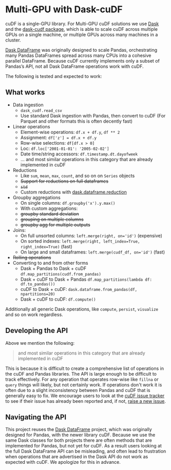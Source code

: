Multi-GPU with Dask-cuDF
========================

cuDF is a single-GPU library. For Multi-GPU cuDF solutions we use [Dask](https://dask.org/) and the [dask-cudf package](https://github.com/rapidsai/dask-cudf), which is able to scale cuDF across multiple GPUs on a single machine, or multiple GPUs across many machines in a cluster.

[Dask DataFrame](http://docs.dask.org/en/latest/dataframe.html) was originally designed to scale Pandas, orchestrating many Pandas DataFrames spread across many CPUs into a cohesive parallel DataFrame. Because cuDF currently implements only a subset of Pandas’s API, not all Dask DataFrame operations work with cuDF.

The following is tested and expected to work:

What works
----------

-  Data ingestion
    -  ``dask_cudf.read_csv``
    -  Use standard Dask ingestion with Pandas, then convert to cuDF (For
      Parquet and other formats this is often decently fast)
-  Linear operations
    -  Element-wise operations:  ``df.x + df.y``, ``df ** 2``
    -  Assignment: ``df['z'] = df.x + df.y``
    -  Row-wise selections:  ``df[df.x > 0]``
    -  Loc:  ``df.loc['2001-01-01': '2005-02-02']``
    -  Date time/string accessors:  ``df.timestamp.dt.dayofweek``
    -  ... and most similar operations in this category that are already implemented in cuDF
-  Reductions
    -  Like ``sum``, ``mean``, ``max``, ``count``, and so on on ``Series`` objects
    -  <strike>Support for reductions on full dataframes</strike>
    -  <strike>``std``</strike>
    -  Custom reductions with [dask.dataframe.reduction](http://docs.dask.org/en/latest/dataframe-api.html#dask.dataframe.Series.reduction)
-  Groupby aggregations
    -  On single columns: ``df.groupby('x').y.max()``
    -  With custom aggregations:
    -  <strike>groupby standard deviation</strike>
    -  <strike>grouping on multiple columns</strike>
    -  <strike>groupby agg for multiple outputs</strike>
-  Joins:
    -  On full unsorted columns: ``left.merge(right, on='id')`` (expensive)
    -  On sorted indexes: ``left.merge(right, left_index=True, right_index=True)`` (fast)
    -  On large and small dataframes: ``left.merge(cudf_df, on='id')`` (fast)
-  <strike>Rolling operations</strike>
-  Converting to and from other forms
    -  Dask + Pandas to Dask + cuDF ``df.map_partitions(cudf.from_pandas)``
    -  Dask + cuDF to Dask + Pandas ``df.map_partitions(lambda df: df.to_pandas())``
    -  cuDF to Dask + cuDF: ``dask.dataframe.from_pandas(df, npartitions=20)``
    -  Dask + cuDF to cuDF: ``df.compute()``

Additionally all generic Dask operations, like ``compute``, ``persist``,
``visualize`` and so on work regardless.


Developing the API
------------------

Above we mention the following:

> and most similar operations in this category that are already implemented in cuDF

This is because it is difficult to create a comprehensive list of operations in
the cuDF and Pandas libraries.  The API is large enough to be difficult to track
effectively.  For any operation that operates row-wise like ``fillna`` or
``query`` things will likely, but not certainly work.  If operations don't work
it is often due to a slight inconsistency between Pandas and cuDF that is
generally easy to fix.  We encourage users to look at the [cuDF issue
tracker](https://github.com/rapidsai/cudf/issues) to see if their issue has
already been reported and, if not,
[raise a new issue](https://github.com/rapidsai/cudf/issues/new).


Navigating the API
------------------

This project reuses the
[Dask DataFrame](https://docs.dask.org/en/latest/dataframe.html) project, which
was originally designed for Pandas, with the newer library cuDF.  Because we use
the same Dask classes for both projects there are often methods that are
implemented for Pandas, but not yet for cuDF.  As a result users looking at the
full Dask DataFrame API can be misleading, and often lead to frustration when
operations that are advertised in the Dask API do not work as expected with
cuDF.  We apologize for this in advance.
